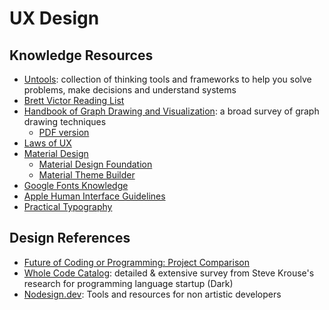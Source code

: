 # UX Design

## Knowledge Resources

- [Untools](https://untools.co/): collection of thinking tools and frameworks to help you solve problems, make decisions and understand systems
- [Brett Victor Reading List](https://gist.github.com/nickloewen/10565777)
- [Handbook of Graph Drawing and Visualization](https://cs.brown.edu/people/rtamassi/gdhandbook/): a broad survey of graph drawing techniques
  - [PDF version](../_assets/handbook-graph-drawing-and-visualization.pdf)
- [Laws of UX](https://lawsofux.com/)
- [Material Design](https://m3.material.io)
  - [Material Design Foundation](https://material.io/design/foundation-overview)
  - [Material Theme Builder](https://m3.material.io/theme-builder)
- [Google Fonts Knowledge](https://fonts.google.com/knowledge)
- [Apple Human Interface Guidelines](https://developer.apple.com/design/human-interface-guidelines/macos/overview/themes/)
- [Practical Typography](https://practicaltypography.com/)

## Design References

- [Future of Coding or Programming: Project Comparison](https://docs.google.com/spreadsheets/d/12sTu7RT-s_QlAupY1v-3DfI1Mm9NEX5YMWWTDAKHLfc/edit#gid=0)
- [Whole Code Catalog](https://futureofcoding.org/catalog/): detailed & extensive survey from Steve Krouse's research for programming language startup (Dark)
- [Nodesign.dev](https://nodesign.dev): Tools and resources for non artistic developers

